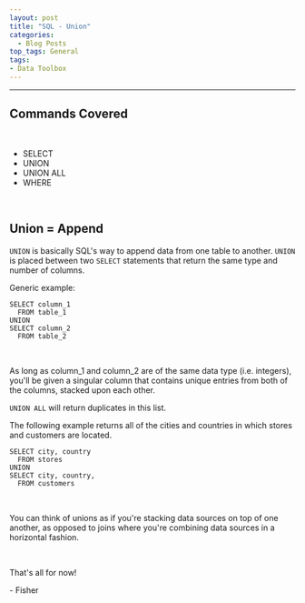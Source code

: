 ```yaml
---
layout: post
title: "SQL - Union"
categories:
  - Blog Posts
top_tags: General
tags:
- Data Toolbox
---
```


<hr>

## Commands Covered

<br>

- SELECT
- UNION
- UNION ALL
- WHERE

<br>

## Union = Append

`UNION` is basically SQL's way to append data from one table to another. `UNION` is placed between two `SELECT` statements that return the same type and number of columns. 

Generic example:

```
SELECT column_1
  FROM table_1 
UNION
SELECT column_2
  FROM table_2
```

<br>

As long as column_1 and column_2 are of the same data type (i.e. integers), you'll be given a singular column that contains unique entries from both of the columns, stacked upon each other.

`UNION ALL` will return duplicates in this list. 

The following example returns all of the cities and countries in which stores and customers are located.

```
SELECT city, country 
  FROM stores
UNION
SELECT city, country,
  FROM customers
```

<br>

You can think of unions as if you're stacking data sources on top of one another, as opposed to joins where you're combining data sources in a horizontal fashion.

<br>

That's all for now!

\- Fisher

<br>
<br>




